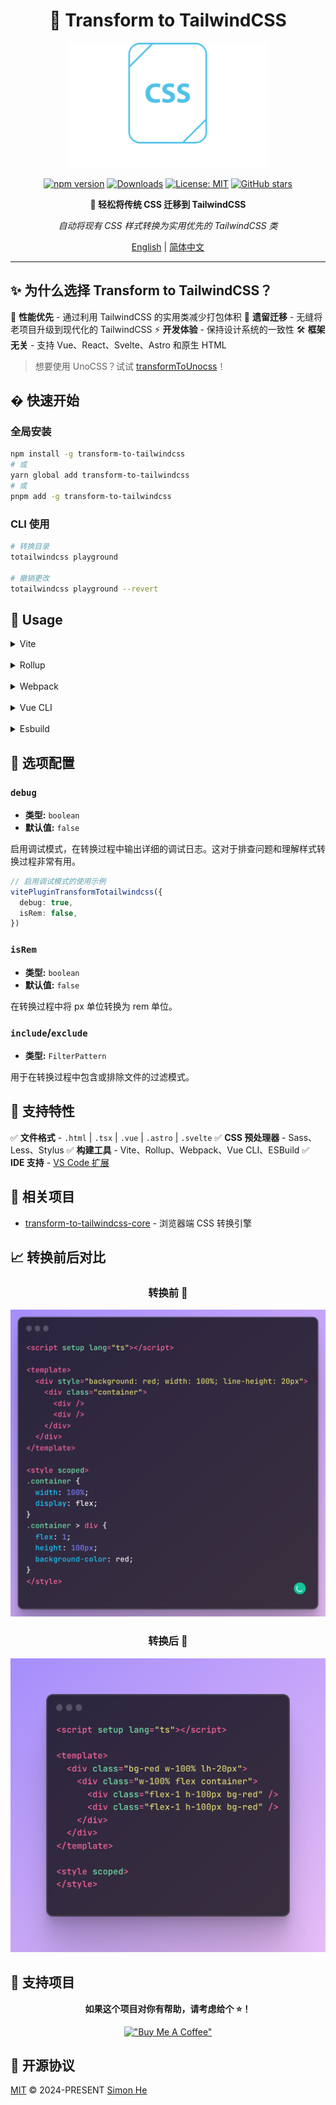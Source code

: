 <div align="center">

# 🎨 Transform to TailwindCSS

<img height="200" src="./assets/kv.png" alt="to tailwindcss">

[![npm version](https://badge.fury.io/js/transform-to-tailwindcss.svg)](https://badge.fury.io/js/transform-to-tailwindcss)
[![Downloads](https://img.shields.io/npm/dm/transform-to-tailwindcss.svg)](https://www.npmjs.com/package/transform-to-tailwindcss)
[![License: MIT](https://img.shields.io/badge/License-MIT-yellow.svg)](https://opensource.org/licenses/MIT)
[![GitHub stars](https://img.shields.io/github/stars/Simon-He95/transformToTailwindcss.svg?style=social&label=Star)](https://github.com/Simon-He95/transformToTailwindcss)

**🚀 轻松将传统 CSS 迁移到 TailwindCSS**

_自动将现有 CSS 样式转换为实用优先的 TailwindCSS 类_

[English](./README.md) | [简体中文](./README_zh.md)

</div>

---

## ✨ 为什么选择 Transform to TailwindCSS？

🎯 **性能优先** - 通过利用 TailwindCSS 的实用类减少打包体积
🔄 **遗留迁移** - 无缝将老项目升级到现代化的 TailwindCSS
⚡ **开发体验** - 保持设计系统的一致性
🛠️ **框架无关** - 支持 Vue、React、Svelte、Astro 和原生 HTML

> 想要使用 UnoCSS？试试 [transformToUnocss](https://github.com/Simon-He95/transformToUnocss)！

## � 快速开始

### 全局安装

```bash
npm install -g transform-to-tailwindcss
# 或
yarn global add transform-to-tailwindcss
# 或
pnpm add -g transform-to-tailwindcss
```

### CLI 使用

```bash
# 转换目录
totailwindcss playground

# 撤销更改
totailwindcss playground --revert
```

## 🌈 Usage

<details>
<summary>Vite</summary>

```ts
// vite.config.ts
import { vitePluginTransformTotailwindcss } from 'transform-to-tailwindcss'
export default defineConfig({
  plugins: [vitePluginTransformTotailwindcss(/* options */)],
})
```

</details>
<br>
<details>
<summary>Rollup</summary>

```ts
// rollup.config.js
import { resolve } from 'node:path'
import { rollupTransformTotailwindcss } from 'transform-to-tailwindcss'
export default {
  plugins: [rollupTransformTotailwindcss(/* options */)],
}
```

</details>
<br>
<details>
<summary>Webpack</summary>

```ts
// webpack.config.js
module.exports = {
  /* ... */
  plugins: [
    require('transform-to-tailwindcss').webpackTransformTotailwindcss({
      /* options */
    }),
  ],
}
```

</details>
<br>
<details>
<summary>Vue CLI</summary>

```ts
// vue.config.js
module.exports = {
  configureWebpack: {
    plugins: [
      require('transform-to-tailwindcss').webpackTransformTotailwindcss({
        /* options */
      }),
    ],
  },
}
```

</details>
<br>
<details>
<summary>Esbuild</summary>

```ts
// esbuild.config.js
import { build } from 'esbuild'
import { esbuildTransformTotailwindcss } from 'transform-to-tailwindcss'

build({
  plugins: [esbuildTransformTotailwindcss(/* options */)],
})
```

</details>

## 🔧 选项配置

### `debug`

- **类型:** `boolean`
- **默认值:** `false`

启用调试模式，在转换过程中输出详细的调试日志。这对于排查问题和理解样式转换过程非常有用。

```ts
// 启用调试模式的使用示例
vitePluginTransformTotailwindcss({
  debug: true,
  isRem: false,
})
```

### `isRem`

- **类型:** `boolean`
- **默认值:** `false`

在转换过程中将 px 单位转换为 rem 单位。

### `include`/`exclude`

- **类型:** `FilterPattern`

用于在转换过程中包含或排除文件的过滤模式。

## 🎯 支持特性

✅ **文件格式** - `.html` | `.tsx` | `.vue` | `.astro` | `.svelte`
✅ **CSS 预处理器** - Sass、Less、Stylus
✅ **构建工具** - Vite、Rollup、Webpack、Vue CLI、ESBuild
✅ **IDE 支持** - [VS Code 扩展](https://github.com/Simon-He95/totailwindcss)

## 🔗 相关项目

- [transform-to-tailwindcss-core](https://github.com/Simon-He95/transform-to-tailwindcss-core) - 浏览器端 CSS 转换引擎

## 📈 转换前后对比

<div align="center">

### 转换前 😤

![before](/assets/before.png)

### 转换后 🎉

![after](/assets/after.png)

</div>

## 💖 支持项目

<div align="center">

**如果这个项目对你有帮助，请考虑给个 ⭐！**

[!["Buy Me A Coffee"](https://www.buymeacoffee.com/assets/img/custom_images/orange_img.png)](https://github.com/Simon-He95/sponsor)

</div>

## 📄 开源协议

[MIT](./license) © 2024-PRESENT [Simon He](https://github.com/Simon-He95)
